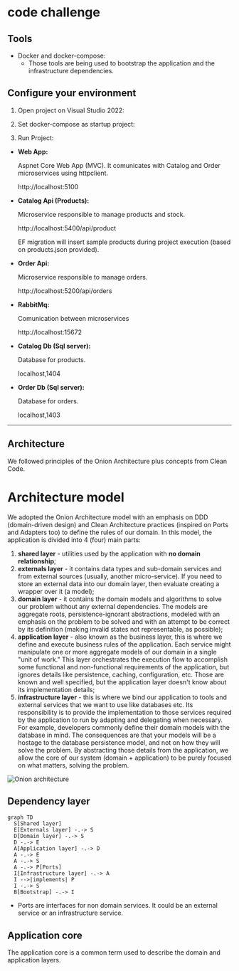 # code challenge

## Tools

- Docker and docker-compose:
  * Those tools are being used to bootstrap the application and the infrastructure dependencies.

## Configure your environment

1. Open project on Visual Studio 2022: 


2. Set docker-compose as startup project:


3. Run Project:


- **Web App:**

     Aspnet Core Web App (MVC). It comunicates with Catalog and Order microservices using httpclient.

     http://localhost:5100



- **Catalog Api (Products):**

     Microservice responsible to manage products and stock.

     http://localhost:5400/api/product

     EF migration will insert sample products during project execution (based on products.json provided).


- **Order Api:**


     Microservice responsible to manage orders.

     http://localhost:5200/api/orders


- **RabbitMq:**

     Comunication between microservices

     http://localhost:15672


- **Catalog Db (Sql server):**

     Database for products.

     localhost,1404


- **Order Db (Sql server):**

     Database for orders.

     localhost,1403

-------


## Architecture

We followed principles of the Onion Architecture plus concepts from Clean Code. 

# Architecture model

We adopted the Onion Architecture model with an emphasis on DDD (domain-driven design) and Clean Architecture practices (inspired on Ports and Adapters too) to define the rules of our domain. In this model, the application is divided into 4 (four) main parts:

1. **shared layer** - utilities used by the application with **no domain relationship**;
2. **externals layer** - it contains data types and sub-domain services and from external sources (usually, another micro-service). If you need to store an external data into our domain layer, then evaluate creating a wrapper over it (a model);
3. **domain layer** - it contains the domain models and algorithms to solve our problem without any external dependencies. The models are aggregate roots, persistence-ignorant abstractions, modeled with an emphasis on the problem to be solved and with an attempt to be correct by its definition (making invalid states not representable, as possible);
4. **application layer** - also known as the business layer, this is where we define and execute business rules of the application. Each service might manipulate one or more aggregate models of our domain in a single "unit of work." This layer orchestrates the execution flow to accomplish some functional and non-functional requirements of the application, but ignores details like persistence, caching, configuration, etc. Those are known and well specified, but the application layer doesn't know about its implementation details;
5. **infrastructure layer** - this is where we bind our application to tools and external services that we want to use like databases etc. Its responsibility is to provide the implementation to those services required by the application to run by adapting and delegating when necessary. For example, developers commonly define their domain models with the database in mind. The consequences are that your models will be a hostage to the database persistence model, and not on how they will solve the problem. By abstracting those details from the application, we allow the core of our system (domain + application) to be purely focused on what matters, solving the problem.

![Onion architecture](https://miro.medium.com/max/462/1*0Pg6_UsaKiiEqUV3kf2HXg.png)

## Dependency layer

```mermaid
graph TD
  S[Shared layer]
  E[Externals layer] -.-> S
  D[Domain layer] -.-> S
  D -.-> E
  A[Application layer] -.-> D
  A -.-> E
  A -.-> S
  A -.-> P[Ports]
  I[Infrastructure layer] -.-> A
  I -->|implements| P
  I -.-> S
  B[Bootstrap] -.-> I
```

* Ports are interfaces for non domain services. It could be an external service or an infrastructure service.

## Application core

The application core is a common term used to describe the domain and application layers.


